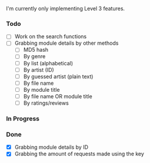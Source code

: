 I'm currently only implementing Level 3 features.

### Todo

- [ ] Work on the search functions
- [ ] Grabbing module details by other methods
  - [ ] MD5 hash
  - [ ] By genre
  - [ ] By list (alphabetical)
  - [ ] By artist (ID)
  - [ ] By guessed artist (plain text)
  - [ ] By file name
  - [ ] By module title
  - [ ] By file name OR module title
  - [ ] By ratings/reviews

### In Progress


### Done

- [x] Grabbing module details by ID
- [x] Grabbing the amount of requests made using the key